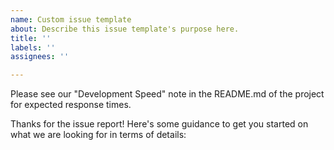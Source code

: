 ```yaml
---
name: Custom issue template
about: Describe this issue template's purpose here.
title: ''
labels: ''
assignees: ''

---
```


Please see our "Development Speed" note in the README.md of the project for expected response times. 

Thanks for the issue report! Here's some guidance to get you started on what we are looking for in terms of details:
